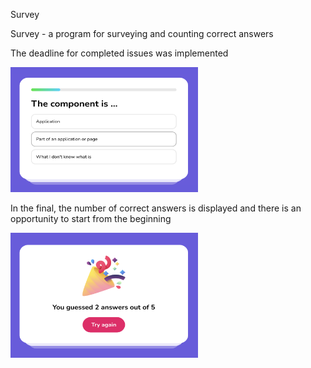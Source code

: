 Survey

Survey - a program for surveying and counting correct answers

The deadline for completed issues was implemented

<img width='300px' height='200px' src="/img/01.png" alt="question">

In the final, the number of correct answers is displayed and there is an opportunity to start from the beginning

<img width='300px' height='200px' src="/img/02.png" alt="correct">